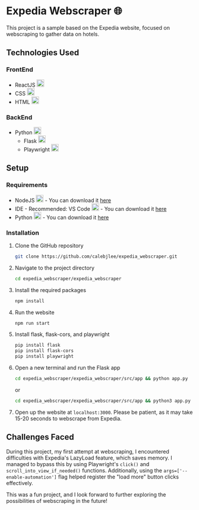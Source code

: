 
# Expedia Webscraper 🌐

This project is a sample based on the Expedia website, focused on webscraping to gather data on hotels.

## Technologies Used

### FrontEnd
- ReactJS <img src="https://upload.wikimedia.org/wikipedia/commons/a/a7/React-icon.svg" width="20" height="20">
- CSS <img src="https://upload.wikimedia.org/wikipedia/commons/6/62/CSS3_logo.svg" width="20" height="20">
- HTML <img src="https://upload.wikimedia.org/wikipedia/commons/6/61/HTML5_logo_and_wordmark.svg" width="20" height="20">

### BackEnd
- Python <img src="https://upload.wikimedia.org/wikipedia/commons/c/c3/Python-logo-notext.svg" width="20" height="20">
  - Flask <img src="https://res.cloudinary.com/daily-now/image/upload/f_auto,q_auto/v1/posts/86d2051077c7783048e03a571c753e22" width="20" height="20">
  - Playwright <img src="https://seeklogo.com/images/P/playwright-logo-22FA8B9E63-seeklogo.com.png" width="20" height="20">

## Setup

### Requirements

- NodeJS <img src="https://upload.wikimedia.org/wikipedia/commons/d/d9/Node.js_logo.svg" width="20" height="20"> - You can download it [here](https://nodejs.org/)
- IDE - Recommended: VS Code <img src="https://cdn.icon-icons.com/icons2/2107/PNG/512/file_type_vscode_icon_130084.png" width="20" height="20"> - You can download it [here](https://code.visualstudio.com/)
- Python <img src="https://upload.wikimedia.org/wikipedia/commons/c/c3/Python-logo-notext.svg" width="20" height="20"> - You can download it [here](https://www.python.org/)

### Installation

1. Clone the GitHub repository
   ```bash
   git clone https://github.com/calebjlee/expedia_webscraper.git
   ```

2. Navigate to the project directory
   ```bash
   cd expedia_webscraper/expedia_webscraper
   ```

3. Install the required packages
   ```bash
   npm install
   ```

4. Run the website
   ```bash
   npm run start
   ```

5. Install flask, flask-cors, and playwright
   ```bash
   pip install flask
   pip install flask-cors
   pip install playwright
   ```

6. Open a new terminal and run the Flask app
   ```bash
   cd expedia_webscraper/expedia_webscraper/src/app && python app.py
   ```
   or
   ```bash
   cd expedia_webscraper/expedia_webscraper/src/app && python3 app.py
   ```

7. Open up the website at `localhost:3000`. Please be patient, as it may take 15-20 seconds to webscrape from Expedia.

## Challenges Faced

During this project, my first attempt at webscraping, I encountered difficulties with Expedia's LazyLoad feature, which saves memory. I managed to bypass this by using Playwright's `click()` and `scroll_into_view_if_needed()` functions. Additionally, using the `args=['--enable-automation']` flag helped register the "load more" button clicks effectively.

This was a fun project, and I look forward to further exploring the possibilities of webscraping in the future!
